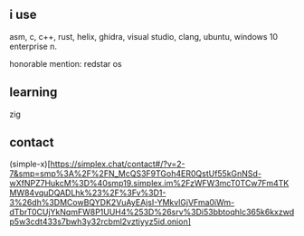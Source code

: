 ## i use
asm, c, c++, rust, helix, ghidra, visual studio, clang, ubuntu, windows 10 enterprise n.

honorable mention: redstar os

## learning
zig

## contact
(simple-x)[https://simplex.chat/contact#/?v=2-7&smp=smp%3A%2F%2FN_McQS3F9TGoh4ER0QstUf55kGnNSd-wXfNPZ7HukcM%3D%40smp19.simplex.im%2FzWFW3mcT0TCw7Fm4TKMW84vquDQADLhk%23%2F%3Fv%3D1-3%26dh%3DMCowBQYDK2VuAyEAjsI-YMkvlGjVFma0iWm-dTbrT0CUjYkNqmFW8P1UUH4%253D%26srv%3Di53bbtoqhlc365k6kxzwdp5w3cdt433s7bwh3y32rcbml2vztiyyz5id.onion]